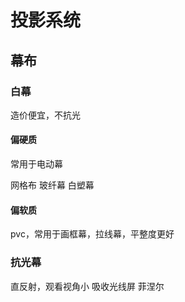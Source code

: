 
# 投影系统

## 幕布

### 白幕

造价便宜，不抗光

#### 偏硬质

常用于电动幕

网格布
玻纤幕
白塑幕

#### 偏软质

pvc，常用于画框幕，拉线幕，平整度更好

### 抗光幕

直反射，观看视角小
吸收光线屏
菲涅尔